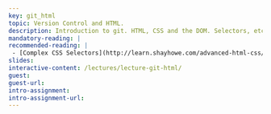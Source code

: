 ```yaml
---
key: git_html
topic: Version Control and HTML.
description: Introduction to git. HTML, CSS and the DOM. Selectors, etc.
mandatory-reading: |
recommended-reading: |
 - [Complex CSS Selectors](http://learn.shayhowe.com/advanced-html-css/complex-selectors/)
slides:
interactive-content: /lectures/lecture-git-html/
guest:
guest-url:
intro-assignment:
intro-assignment-url:
---
```

